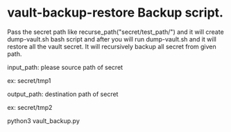 # vault-backup-restore Backup script.
Pass the secret path like recurse_path("secret/test_path/") and it will create dump-vault.sh bash script and after you will run dump-vault.sh and it will restore all the vault secret.
It will recursively backup all secret from given path.

input_path: please source path of secret

ex: secret/tmp1


output_path: destination path of secret


ex: secret/tmp2


python3 vault_backup.py
